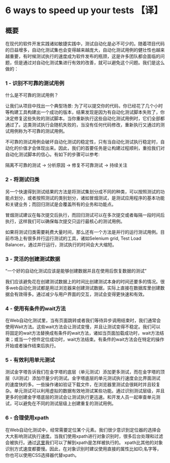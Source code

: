 # 6 ways to speed up your tests 【译】

## 概要
在现代的软件开发实践诸如敏捷实践中，测试自动化是必不可少的。随着项目代码的日益增多，自动化测试集也会变得越来越庞大，自动化测试用例的健壮性也越来越重要，有时候测试执行的速度成为软件发布的瓶颈，这是许多团队都会面临的问题，但是通过对自动化测试集进行有效的改善，就可以避免这个问题。我们是这么做的：


### 1 - 识别不可靠的测试用例
什么是不可靠的测试用例？

让我们从项目中找出一个典型场景: 为了可以提交你的代码，你已经花了几个小时等构建工具构建出一个成功的版本，结果发现是因为有自动化测试脚本失败了，你决定修复这些失败的测试脚本。当你重新执行这些自动化测试用例时，它们全部都通过了。这类测试执行会随机失败的，当没有任何代码修改，重新执行又通过的测试用例称为不可靠的测试用例。

不可靠的测试用例会破坏自动化测试的稳定性，只有当自动化测试执行稳定时，自动化的价值才会体现出来。因此，我们的首要任务是让构建过程顺利，重拾我们对自动化测试脚本的信心。有如下的步骤可以参考:

隔离不可靠的测试 -> 分析原因 -> 修复不可靠测试 -> 持续关注

### 2 - 将测试归类

另一个快速得到测试结果的方法是将测试集划分成不同的种类，可以按照测试的功能点划分，或者按照测试的类别划分，诸如冒烟测试，是测试应用程序的基本功能和关键业务；而回归测试是会覆盖所有的业务和功能点。

冒烟测试建议在每次提交后执行，而回归测试可以在多次提交或者每隔一段时间后执行，这样我们可以确保每次提交只运行最核心的测试用例。

如果将测试归类需要耗费大量时间，那么还有一个方法是并行的运行测试用例。目前市场上有很多并行运行测试的工具，诸如Selenium grid, Test Load Balancer。通过并行运行，测试执行的时间会大大缩短。
### 3 - 灵活的创建测试数据

“一个好的自动化测试应该是能够创建数据并且在使用后恢复数据的测试”

我们应该避免花在创建测试数据上的时间比创建测试本身的时间还要多的情况。很多web自动化测试都是用过浏览器来创建测试数据，实际上直接在数据库里创建数据会有效得多。通过减少与用户界面的交互，测试会变得更快速和有效。

### 4 - 使用有条件的wait方法

在Web自动化测试里，当有页面跳转或者我们等待异步调用结束时，我们通常会使用Wait方法。这些wait方法会让测试变慢，并且让测试变得不稳定。我们可以将固定的wait方法替换成有条件的wait方法，诸如当页面加载成功时，wait方法结束；或当一个控件定位成功时，wait方法结束。有条件的wait方法会在特定的操作开始或者操作结束后执行。

### 5 - 有效利用单元测试

测试金字塔告诉我们在金字塔的底层（单元测试）添加更多测试，而在金字塔的顶层（UI测试）添加尽量少的测试。金字塔底层的单元测试执行速度会比界面测试的速度快的多。一些操作诸如验证下载文件，在浏览器里测试会很耗时并且较复杂。单元测试可以利用虚拟的数据有效地测试某些功能。通过识别测试层级，并且更多的创建金字塔底层的测试会让测试执行更迅速。和开发人员一起审查单元测试，可以避免在不同的测试层级上创建重复的测试用例。

### 6 - 合理使用xpath

在Web自动化测试中，经常需要定位某个元素。我们很少意识到定位器的选择会大大影响测试执行速度。当我们使用xpath进行对象识别时，很多后台处理和过滤会被执行。通过[这里](http://link.springer.com/chapter/10.1007%2F978-3-540-24607-7_2)我们可以了解到xpath是怎样被执行的。
xpath比其他的对象识别方式速度都要慢。因此，在对象识别时建议使用直接的属性比如ID,名字等，你也可以使用CSS选择器代替xpath。

